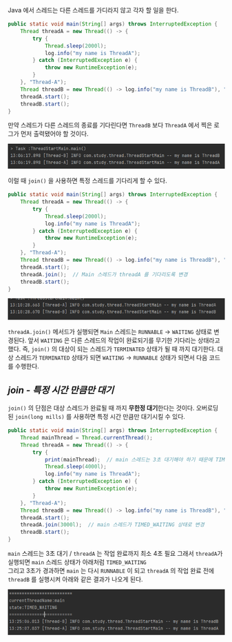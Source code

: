 Java 에서 스레드는 다른 스레드를 가디라지 않고 각자 할 일을 한다.

```java
public static void main(String[] args) throws InterruptedException {  
    Thread threadA = new Thread(() -> {  
        try {  
            Thread.sleep(2000l);  
            log.info("my name is ThreadA");  
        } catch (InterruptedException e) {  
            throw new RuntimeException(e);  
        }  
    }, "Thread-A");  
    Thread threadB = new Thread(() -> log.info("my name is ThreadB"), "Thread-B");  
    threadA.start();  
    threadB.start();  
}
```

만약 스레드가 다른 스레드의 종료를 기다린다면 `ThreadB` 보다 `ThreadA` 에서 찍은 로그가 먼저 출력됐어야 할 것이다.

![[Pasted image 20241028130634.png]](images/Pasted%20image%2020241028130634.png)

이럴 때 `join()` 을 사용하면 특정 스레드를 기다리게 할 수 있다.

```java
public static void main(String[] args) throws InterruptedException {  
    Thread threadA = new Thread(() -> {  
        try {  
            Thread.sleep(2000l);  
            log.info("my name is ThreadA");  
        } catch (InterruptedException e) {  
            throw new RuntimeException(e);  
        }  
    }, "Thread-A");  
    Thread threadB = new Thread(() -> log.info("my name is ThreadB"), "Thread-B");  
    threadA.start();  
    threadA.join();  // Main 스레드가 threadA 를 기다리도록 변경
    threadB.start();  
}
```

![[Pasted image 20241028131238.png]](images/Pasted%20image%2020241028131238.png)

`threadA.join()` 메서드가 실행되면 `Main` 스레드는 `RUNNABLE`  -> `WAITING` 상태로 변경된다. 앞서 `WAITING` 은 다른 스레드의 작업이 완료되기를 무기한 기다리는 상태라고 했다. 즉, `join()` 의 대상이 되는 스레드가 `TERMINATED` 상태가 될 때 까지 대기한다. 대상 스레드가 `TERMINATED` 상태가 되면 `WAITING` -> `RUNNABLE` 상태가 되면서 다음 코드를 수행한다.

*join - 특정 시간 만큼만 대기*
---
`join()` 의 단점은 대상 스레드가 완료될 때 까지 **무한정 대기**한다는 것이다. 오버로딩 된 `join(long mills)` 를 사용하면 특정 시간 만큼만 대기시킬 수 있다.


```java
public static void main(String[] args) throws InterruptedException {  
    Thread mainThread = Thread.currentThread();  
    Thread threadA = new Thread(() -> {  
        try {  
            print(mainThread);  // main 스레드는 3초 대기해야 하기 때문에 TIMED_WAITING 상태
            Thread.sleep(4000l);  
            log.info("my name is ThreadA");  
        } catch (InterruptedException e) {  
            throw new RuntimeException(e);  
        }  
    }, "Thread-A");  
    Thread threadB = new Thread(() -> log.info("my name is ThreadB"), "Thread-B");  
    threadA.start();  
    threadA.join(3000l);  // main 스레드가 TIMED_WAITING 상태로 변경
    threadB.start();  
}
```

`main` 스레드는 3초 대기 / `threadA` 는 작업 완료까지 최소 4초 필요
그래서 `threadA`가 실행되면 `main` 스레드 상태가 아래처럼 `TIMED_WAITING`  
그리고 3초가 경과하면 `main` 는 다시 `RUNNABLE` 이 되고 `threadA`  의 작업 완료 전에 `threadB` 를 실행시켜 아래와 같은 결과가 나오게 된다.


![[Pasted image 20241028132703.png]](images/Pasted%20image%2020241028132703.png)
